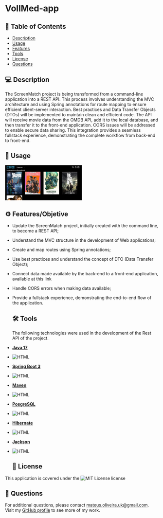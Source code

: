 # VollMed-app

  ## 📄 Table of Contents
  
  - [Description](#description)
  - [Usage](#usage)
  - [Features](#features)
  - [Tools](#tools)
  - [License](#license)
  - [Questions](#questions)

  ## 💻 Description
  
  The ScreenMatch project is being transformed from a command-line application into a REST API. This process involves understanding the MVC architecture and using Spring annotations for route mapping to ensure efficient client-server interaction. Best practices and Data Transfer Objects (DTOs) will be implemented to maintain clean and efficient code. The API will receive movie data from the OMDB API, add it to the local database, and then transfer it to the front-end application. CORS issues will be addressed to enable secure data sharing. This integration provides a seamless fullstack experience, demonstrating the complete workflow from back-end to front-end.
  
  ## 🎨 Usage

  <img src="ScreenMatch.png" alt="Image" width="50%">


  ## ⚙️ Features/Objetive

- Update the ScreenMatch project, initially created with the command line, to become a REST API;
- Understand the MVC structure in the development of Web applications;
- Create and map routes using Spring annotations;
- Use best practices and understand the concept of DTO (Data Transfer Object);
- Connect data made available by the back-end to a front-end application, available at this link
- Handle CORS errors when making data available;
- Provide a fullstack experience, demonstrating the end-to-end flow of the application.

  ## 🛠 Tools

  The following technologies were used in the development of the Rest API of the project.

- **[Java 17](https://www.oracle.com/java)**
- ![HTML](https://img.shields.io/badge/JAVA-orange)  
- **[Spring Boot 3](https://spring.io/projects/spring-boot)**
-  ![HTML](https://img.shields.io/badge/Spring-Boot-green)
- **[Maven](https://maven.apache.org)**
- ![HTML](https://img.shields.io/badge/Maven-blue)
- **[PosgreSQL](https://www.postgresql.org/)**
- ![HTML](https://img.shields.io/badge/PosgreSQL-blue)
- **[Hibernate](https://hibernate.org)**
- ![HTML](https://img.shields.io/badge/Hibernate-green)
- **[Jackson](https://github.com/FasterXML/jackson)**
- ![HTML](https://img.shields.io/badge/Jackson-red)


  ## 📝 License

 This application is covered under the ![MIT License](https://img.shields.io/badge/License-MIT-green.svg) license
  


  ## 📝 Questions

  For additional questions, please contact mateus.oliveira.uk@gmail.com. Visit my [GitHub profile](https://github.com/Mateuzuk) to see more of my work.
  
  








